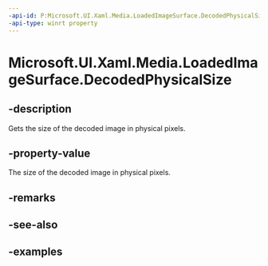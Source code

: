 ```yaml
---
-api-id: P:Microsoft.UI.Xaml.Media.LoadedImageSurface.DecodedPhysicalSize
-api-type: winrt property
---
```


<!-- Property syntax.
public Size DecodedPhysicalSize { get; }
-->

# Microsoft.UI.Xaml.Media.LoadedImageSurface.DecodedPhysicalSize

## -description
Gets the size of the decoded image in physical pixels. 

## -property-value
The size of the decoded image in physical pixels.

## -remarks

## -see-also

## -examples

